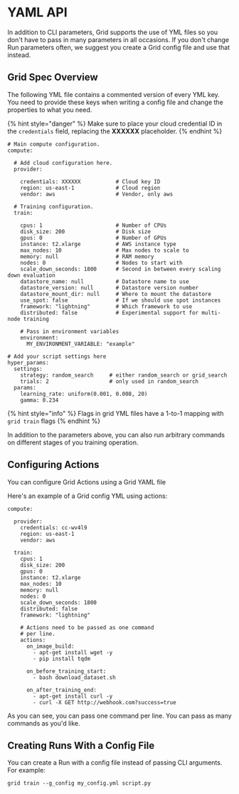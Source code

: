 # YAML API

In addition to CLI parameters, Grid supports the use of YML files so you don't have to pass in many parameters in all occasions. If you don't change Run parameters often, we suggest you create a Grid config file and use that instead.

## Grid Spec Overview

The following YML file contains a commented version of every YML key. You need to provide these keys when writing a config file and change the properties to what you need.

{% hint style="danger" %}
Make sure to place your cloud credential ID in the `credentials` field, replacing the **XXXXXX** placeholder.
{% endhint %}

```text
# Main compute configuration.
compute:
  
  # Add cloud configuration here.
  provider:
  
    credentials: XXXXXX           # Cloud key ID
    region: us-east-1             # Cloud region
    vendor: aws                   # Vendor, only aws
  
  # Training configuration.
  train:

    cpus: 1                       # Number of CPUs
    disk_size: 200                # Disk size
    gpus: 0                       # Number of GPUs
    instance: t2.xlarge           # AWS instance type
    max_nodes: 10                 # Max nodes to scale to
    memory: null                  # RAM memory
    nodes: 0                      # Nodes to start with
    scale_down_seconds: 1800      # Second in between every scaling down evaluation
    datastore_name: null          # Datastore name to use 
    datastore_version: null       # Datastore version number
    datastore_mount_dir: null     # Where to mount the datastore
    use_spot: false               # If we should use spot instances
    framework: "lightning"        # Which framework to use 
    distributed: false            # Experimental support for multi-node training 
    
    # Pass in environment variables
    environment:                
      MY_ENVIRONMENT_VARIABLE: "example"

# Add your script settings here 
hyper_params:
  settings:
    strategy: random_search     # either random_search or grid_search
    trials: 2                   # only used in random_search
  params:
    learning_rate: uniform(0.001, 0.008, 20)
    gamma: 0.234
```

{% hint style="info" %}
Flags in grid YML files have a 1-to-1 mapping with `grid train` flags
{% endhint %}

In addition to the parameters above, you can also run arbitrary commands on different stages of you training operation. 

## Configuring Actions

You can configure Grid Actions using a Grid YAML file

Here's an example of a Grid config YML using actions:

```text
compute:

  provider:
    credentials: cc-wv4l9
    region: us-east-1
    vendor: aws

  train:
    cpus: 1
    disk_size: 200
    gpus: 0
    instance: t2.xlarge
    max_nodes: 10
    memory: null
    nodes: 0
    scale_down_seconds: 1800
    distributed: false
    framework: "lightning"
    
    # Actions need to be passed as one command
    # per line.
    actions:
      on_image_build:
        - apt-get install wget -y
        - pip install tqdm
        
      on_before_training_start:
        - bash download_dataset.sh

      on_after_training_end:
        - apt-get install curl -y
        - curl -X GET http://webhook.com?success=true
```

As you can see, you can pass one command per line. You can pass as many commands as you'd like.

## Creating Runs With a Config File

You can create a Run with a config file instead of passing CLI arguments. For example:

```text
grid train --g_config my_config.yml script.py
```

